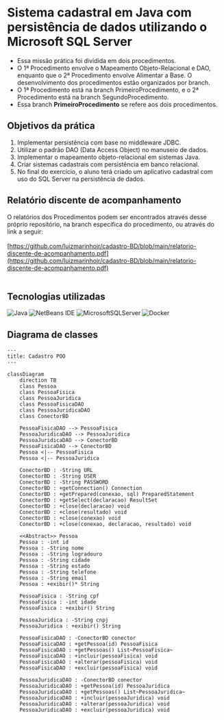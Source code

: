 # Sistema cadastral em Java com persistência de dados utilizando o Microsoft SQL Server

- Essa missão prática foi dividida em dois procedimentos. 
- O 1ª Procedimento envolve o Mapeamento Objeto-Relacional e DAO, enquanto que o 2ª Procedimento envolve Alimentar a Base. O desenvolvimento dos procedimentos estão organizados por branch. 
- O 1ª Procedimento está na branch PrimeiroProcedimento, e o 2ª Procedimento está na branch SegundoProcedimento.
- Essa branch **PrimeiroProcedimento** se refere aos dois procedimentos.

## Objetivos da prática
1. Implementar persistência com base no middleware JDBC.
2. Utilizar o padrão DAO (Data Access Object) no manuseio de dados.
3. Implementar o mapeamento objeto-relacional em sistemas Java.
4. Criar sistemas cadastrais com persistência em banco relacional.
5. No final do exercício, o aluno terá criado um aplicativo cadastral com uso do SQL Server na persistência de dados.

## Relatório discente de acompanhamento

O relatórios dos Procedimentos podem ser encontrados através desse próprio repositório, na branch específica do procedimento, ou através do link a seguir:
<br><br>
[https://github.com/luizmarinhojr/cadastro-BD/blob/main/relatorio-discente-de-acompanhamento.pdf](https://github.com/luizmarinhojr/cadastro-BD/blob/main/relatorio-discente-de-acompanhamento.pdf)
<br><br>

## Tecnologias utilizadas
![Java](https://img.shields.io/badge/java-%23ED8B00.svg?style=for-the-badge&logo=openjdk&logoColor=white)
![NetBeans IDE](https://img.shields.io/badge/NetBeansIDE-1B6AC6.svg?style=for-the-badge&logo=apache-netbeans-ide&logoColor=white)
![MicrosoftSQLServer](https://img.shields.io/badge/Microsoft%20SQL%20Server-CC2927?style=for-the-badge&logo=microsoft%20sql%20server&logoColor=white)
![Docker](https://img.shields.io/badge/docker-%230db7ed.svg?style=for-the-badge&logo=docker&logoColor=white)

## Diagrama de classes
```mermaid
---
title: Cadastro POO
---

classDiagram
    direction TB
    class Pessoa
    class PessoaFisica
    class PessoaJuridica
    class PessoaFisicaDAO
    class PessoaJuridicaDAO
    class ConectorBD
    
    PessoaFisicaDAO --> PessoaFisica
    PessoaJuridicaDAO --> PessoaJuridica
    PessoaJuridicaDAO --> ConectorBD
    PessoaFisicaDAO --> ConectorBD
    Pessoa <|-- PessoaFisica
    Pessoa <|-- PessoaJuridica

    ConectorBD : -String URL
    ConectorBD : -String USER
    ConectorBD : -String PASSWORD
    ConectorBD : +getConnection() Connection
    ConectorBD : +getPrepared(conexao, sql) PreparedStatement
    ConectorBD : +getSelect(declaracao) ResultSet
    ConectorBD : +close(declaracao) void
    ConectorBD : +close(resultado) void
    ConectorBD : +close(conexao) void
    ConectorBD : +close(conexao, declaracao, resultado) void
    
    <<Abstract>> Pessoa
    Pessoa : -int id
    Pessoa : -String nome
    Pessoa : -String logradouro
    Pessoa : -String cidade
    Pessoa : -String estado
    Pessoa : -String telefone
    Pessoa : -String email
    Pessoa : +exibir()* String
    
    PessoaFisica : -String cpf
    PessoaFisica : -int idade
    PessoaFisica : +exibir() String
    
    PessoaJuridica : -String cnpj
    PessoaJuridica : +exibir() String
    
    PessoaFisicaDAO : -ConectorBD conector
    PessoaFisicaDAO : +getPessoa(id) PessoaFisica
    PessoaFisicaDAO : +getPessoas() List~PessoaFisica~
    PessoaFisicaDAO : +incluir(pessoaFisica) void
    PessoaFisicaDAO : +alterar(pessoaFisica) void
    PessoaFisicaDAO : +excluir(pessoaFisica) void
    
    PessoaJuridicaDAO : -ConectorBD conector
    PessoaJuridicaDAO : +getPessoa(id) PessoaJuridica
    PessoaJuridicaDAO : +getPessoas() List~PessoaJuridica~
    PessoaJuridicaDAO : +incluir(pessoaJuridica) void
    PessoaJuridicaDAO : +alterar(pessoaJuridica) void
    PessoaJuridicaDAO : +excluir(pessoaJuridica) void
```
<br>
<br>
